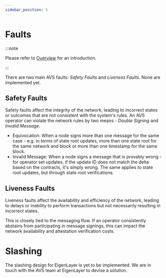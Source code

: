 ```yaml
---
sidebar_position: 5
---
```


# Faults

:::note

Please refer to [Overview](./overview.md) for an introduction.

:::

There are two main AVS faults: _Safety Faults_ and _Liveness Faults_. None are
implemented yet.

## Safety Faults

Safety faults affect the integrity of the network, leading to incorrect states
or outcomes that are not consistent with the system's rules. An AVS operator
can violate the network rules by two means - _Double Signing_ and
_Invalid Message_.

* Equivocation: When a node signs more than one message for the same case - e.g. in terms of state
  root updates, more than one state root for the same network and block or more than one timestamp
  for the same block.
* Invalid Message: When a node signs a message that is provably wrong - for operator set updates, if
  the update ID does not match the delta based on the contracts, it's simply wrong. The same applies
  to state root updates, but through state root verifications.

## Liveness Faults

Liveness faults affect the availability and efficiency of the network, leading
to delays or inability to perform transactions but not necessarily resulting
in incorrect states.

This is closely tied to the messaging flow. If an operator consistently
abstains from participating in message signings, this can impact the network
availability and attestation verification costs.

# Slashing

The slashing design for EigenLayer is yet to be implemented. We are in touch with the AVS team at
EigenLayer to devise a solution.

